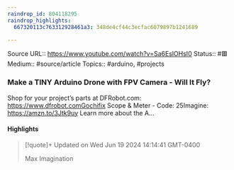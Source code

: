 ```yaml
---
raindrop_id: 804118295
raindrop_highlights:
  667320113c763312928461a3: 348de4cf44c3ecfac6079897b1241689

---
```


Source URL:: https://www.youtube.com/watch?v=Sa6EslOHsI0
Status:: #🟥
Medium:: #source/article
Topics:: #arduino, #projects

### Make a TINY Arduino Drone with FPV Camera - Will It Fly?

Shop for your project’s parts at DFRobot.com: https://www.dfrobot.comGochifix Scope &amp; Meter - Code: 25Imagine: https://amzn.to/3Jtk9uy Learn more about the A...

#### Highlights

> [!quote]+ Updated on Wed Jun 19 2024 14:14:41 GMT-0400
>
> Max Imagination
